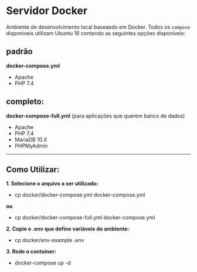 # Servidor Docker

Ambiente de desenvolvimento local baseaedo em Docker. Todos os ``compose`` disponíveis utilizam Ubuntu 16 contendo as seguintes opções disponíveis:

## padrão

**docker-compose.yml**

- Apache
- PHP 7.4

## completo:

**docker-compose-full.yml** (para aplicações que querem banco de dados)

- Apache
- PHP 7.4
- MariaDB 10.X
- PHPMyAdmin

---

## Como Utilizar:

**1. Selecione o arquivo a ser utilizado:**

- cp docker/docker-compose.yml docker-compose.yml

**ou**

- cp docker/docker-compose-full.yml docker-compose.yml

**2. Copie o .env que define variáveis do ambiente:**

- cp docker/env-example .env

**3. Rode o container:**

- docker-compose up -d